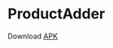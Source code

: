 # ProductAdder

Download [APK](https://github.com/MohitSinghFlutter/ProductAdder/releases/download/New/app-debug.apk)
